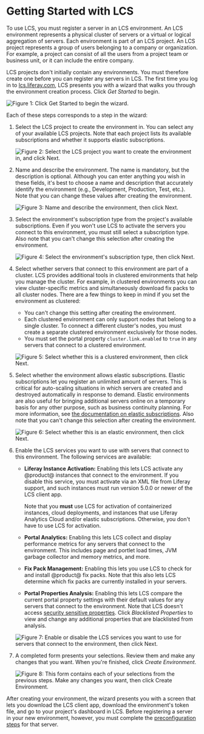 # Getting Started with LCS [](id=getting-started-with-lcs)

To use LCS, you must register a server in an LCS environment. An LCS environment 
represents a physical cluster of servers or a virtual or logical aggregation of 
servers. Each environment is part of an LCS project. An LCS project represents a 
group of users belonging to a company or organization. For example, a project 
can consist of all the users from a project team or business unit, or it can 
include the entire company. 

LCS projects don't initially contain any environments. You must therefore create 
one before you can register any servers in LCS. The first time you log in to 
[lcs.liferay.com](https://lcs.liferay.com), 
LCS presents you with a wizard that walks you through the environment creation 
process. Click *Get Started* to begin. 

![Figure 1: Click *Get Started* to begin the wizard.](../../images-dxp/lcs-onboarding-00.png)

Each of these steps corresponds to a step in the wizard: 

1.  Select the LCS project to create the environment in. You can select any of 
    your available LCS projects. Note that each project lists its available 
    subscriptions and whether it supports elastic subscriptions. 

    ![Figure 2: Select the LCS project you want to create the environment in, and click *Next*.](../../images-dxp/lcs-onboarding-01.png)

2.  Name and describe the environment. The name is mandatory, but the 
    description is optional. Although you can enter anything you wish in these 
    fields, it's best to choose a name and description that accurately identify 
    the environment (e.g., Development, Production, Test, etc.). Note that you 
    can change these values after creating the environment. 

    ![Figure 3: Name and describe the environment, then click *Next*.](../../images-dxp/lcs-onboarding-02.png)

3.  Select the environment's subscription type from the project's available 
    subscriptions. Even if you won't use LCS to activate the servers you connect 
    to this environment, you must still select a subscription type. Also note 
    that you can't change this selection after creating the environment. 

    ![Figure 4: Select the environment's subscription type, then click *Next*.](../../images-dxp/lcs-onboarding-03.png)

4.  Select whether servers that connect to this environment are part of a 
    cluster. LCS provides additional tools in clustered environments that help 
    you manage the cluster. For example, in clustered environments you can view 
    cluster-specific metrics and simultaneously download fix packs to all 
    cluster nodes. There are a few things to keep in mind if you set the 
    environment as clustered: 

    -   You can't change this setting after creating the environment.
    -   Each clustered environment can only support nodes that belong to a 
        single cluster. To connect a different cluster's nodes, you must create 
        a separate clustered environment exclusively for those nodes. 
    -   You must set the portal property `cluster.link.enabled` to `true` in any 
        servers that connect to a clustered environment. 

    ![Figure 5: Select whether this is a clustered environment, then click *Next*.](../../images-dxp/lcs-onboarding-04.png)

5.  Select whether the environment allows elastic subscriptions. Elastic 
    subscriptions let you register an unlimited amount of servers. This is 
    critical for auto-scaling situations in which servers are created and 
    destroyed automatically in response to demand. Elastic environments are also 
    useful for bringing additional servers online on a temporary basis for any 
    other purpose, such as business continuity planning. For more information, 
    see 
    [the documentation on elastic subscriptions](https://customer.liferay.com/documentation/7.1/deploy/-/official_documentation/deployment/managing-liferay-dxp-subscriptions#elastic-subscriptions). 
    Also note that you can't change this selection after creating the 
    environment. 

    ![Figure 6: Select whether this is an elastic environment, then click *Next*.](../../images-dxp/lcs-onboarding-05.png)

6.  Enable the LCS services you want to use with servers that connect to this 
    environment. The following services are available: 

    -   **Liferay Instance Activation:** Enabling this lets LCS activate any 
        @product@ instances that connect to the environment. If you disable this 
        service, you must activate via an XML file from Liferay support, and 
        such instances must run version 5.0.0 or newer of the LCS client app. 

        Note that you **must** use LCS for activation of containerized 
        instances, cloud deployments, and instances that use Liferay Analytics 
        Cloud and/or elastic subscriptions. Otherwise, you don't have to use LCS 
        for activation. 

    -   **Portal Analytics:** Enabling this lets LCS collect and display 
        performance metrics for any servers that connect to the environment. 
        This includes page and portlet load times, JVM garbage collector and 
        memory metrics, and more. 

    -   **Fix Pack Management:** Enabling this lets you use LCS to check for and 
        install @product@ fix packs. Note that this also lets LCS determine 
        which fix packs are currently installed in your servers. 

    -   **Portal Properties Analysis:** Enabling this lets LCS compare the 
        current portal property settings with their default values for any 
        servers that connect to the environment. Note that LCS doesn't access 
        [security sensitive properties](https://customer.liferay.com/documentation/7.1/deploy/-/official_documentation/deployment/what-lcs-stores-about-your-liferay-dxp-servers). 
        Click *Blacklisted Properties* to view and change any additional 
        properties that are blacklisted from analysis. 

    ![Figure 7: Enable or disable the LCS services you want to use for servers that connect to the environment, then click *Next*.](../../images-dxp/lcs-onboarding-06.png)

7.  A completed form presents your selections. Review them and make any changes 
    that you want. When you're finished, click *Create Environment*. 

    ![Figure 8: This form contains each of your selections from the previous steps. Make any changes you want, then click *Create Environment*.](../../images-dxp/lcs-onboarding-07.png)

After creating your environment, the wizard presents you with a screen that lets 
you download the LCS client app, download the environment's token file, and go 
to your project's dashboard in LCS. Before registering a server in your new 
environment, however, you must complete the 
[preconfiguration steps](https://customer.liferay.com/documentation/7.1/deploy/-/official_documentation/deployment/lcs-preconfiguration) 
for that server. 

